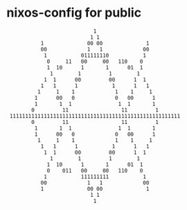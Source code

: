 # nixos-config for public



                                1                                
                               1 1                               
               1              00 00              1               
               00             1   1             00               
                1           011111110           1                
                 0     11   00     00   110    0                 
                 1  10      1       1      01  1                 
                  1        1         1        1                  
                1  1      00         00      1  1                
               1   1      1           1      1   1               
              1     1    1             1    1     1              
             1      00   0             0   00      1             
             1       1  1               1  1       1             
            0         11                 11         1            
     1111111111111111111111111111111111111111111111111111111     
            0         11                 11         1            
             1       1  1               1  1       1             
             1      00   0             0   00      1             
              1     1    1             1    1     1              
               1   1      1           1      1   1               
                1  1      00         00      1  1                
                  1        1         1        1                  
                 1  10      1       1      01  1                 
                 0    011   00     00   110    0                 
                1           111111111           1                
               00             1   1             00               
               1              00 00              1               
                               1 1                               
                                1                                


